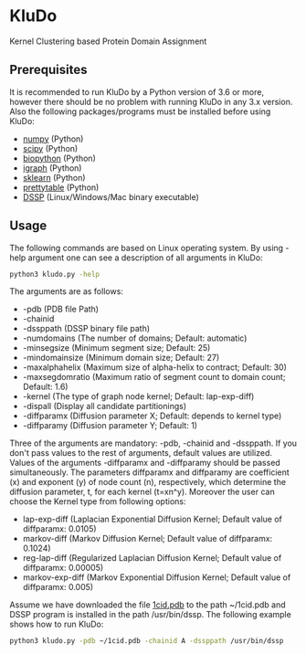 # KluDo
Kernel Clustering based Protein Domain Assignment

## Prerequisites
It is recommended to run KluDo by a Python version of 3.6 or more, however there should be no problem with running KluDo in any 3.x version. Also the following packages/programs must be installed before using KluDo:
* [numpy](https://numpy.org/) (Python)
* [scipy](https://www.scipy.org/) (Python)
* [biopython](https://biopython.org/) (Python)
* [igraph](https://igraph.org/python/) (Python)
* [sklearn](http://scikit-learn.github.io/stable) (Python)
* [prettytable](https://pypi.org/project/PrettyTable/) (Python)
* [DSSP](https://swift.cmbi.umcn.nl/gv/dssp/) (Linux/Windows/Mac binary executable)

## Usage
The following commands are based on Linux operating system. By using -help argument one can see a description of all arguments in KluDo:
```sh
python3 kludo.py -help
```
The arguments are as follows:
*  -pdb (PDB file Path)
*  -chainid
*  -dssppath (DSSP binary file path)
*  -numdomains (The number of domains; Default: automatic)
*  -minsegsize (Minimum segment size; Default: 25)
*  -mindomainsize (Minimum domain size; Default: 27)
*  -maxalphahelix (Maximum size of alpha-helix to contract; Default: 30)
*  -maxsegdomratio (Maximum ratio of segment count to domain count; Default: 1.6)
*  -kernel (The type of graph node kernel; Default: lap-exp-diff)
*  -dispall (Display all candidate partitionings)
*  -diffparamx (Diffusion parameter X; Default: depends to kernel type)
*  -diffparamy (Diffusion parameter Y; Default: 1)

Three of the arguments are mandatory: -pdb, -chainid and -dssppath. If you don't pass values to the rest of arguments, default values are utilized. Values of the arguments -diffparamx and -diffparamy should be passed simultaneously. The parameters diffparamx and diffparamy are coefficient (x) and exponent (y) of node count (n), respectively, which determine the diffusion parameter, t, for each kernel (t=xn^y). Moreover the user can choose the Kernel type from following options:
* lap-exp-diff (Laplacian Exponential Diffusion Kernel; Default value of diffparamx: 0.0105)
* markov-diff (Markov Diffusion Kernel; Default value of diffparamx: 0.1024)
* reg-lap-diff (Regularized Laplacian Diffusion Kernel; Default value of diffparamx: 0.00005)
* markov-exp-diff (Markov Exponential Diffusion Kernel; Default value of diffparamx: 0.005)

Assume we have downloaded the file [1cid.pdb](https://files.rcsb.org/download/1CID.pdb) to the path ~/1cid.pdb and DSSP program is installed in the path /usr/bin/dssp. The following example shows how to run KluDo:

```sh
python3 kludo.py -pdb ~/1cid.pdb -chainid A -dssppath /usr/bin/dssp
```
